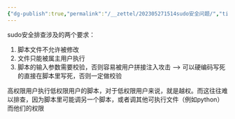 ```yaml
---
{"dg-publish":true,"permalink":"/__zettel/202305271514sudo安全问题/","title":202305271514,"tags":["hw","sudo","安全"],"created":"2023-05-27T15:14:08+08:00"}
---
```



sudo安全排查涉及的两个要求：

1. 脚本文件不允许被修改
2. 文件只能被属主用户执行
3. 脚本的输入参数需要校验，否则容易被用户拼接注入攻击 --> 可以硬编码写死的直接在脚本里写死，否则一定做校验

高权限用户执行低权限用户的脚本，对于低权限用户来说，就是越权。而这往往难以排查，因为脚本里可能调另一个脚本，或者调其他可执行文件（例如python）而他们的权限